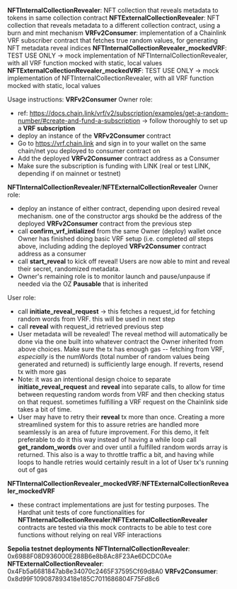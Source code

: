 **NFTInternalCollectionRevealer**: NFT collection that reveals metadata to tokens in same collection contract
**NFTExternalCollectionRevealer**: NFT collection that reveals metadata to a different collection contract, using a burn and mint mechanism
**VRFv2Consumer**: implementation of a Chainlink VRF subscriber contract that fetches true random values, for generating NFT metadata reveal indices
**NFTInternalCollectionRevealer_mockedVRF**: TEST USE ONLY -> mock implementation of NFTInternalCollectionRevealer, with all VRF function mocked with static, local values
**NFTExternalCollectionRevealer_mockedVRF**: TEST USE ONLY -> mock implementation of NFTInternalCollectionRevealer, with all VRF function mocked with static, local values

Usage instructions:
**VRFv2Consumer**
Owner role:
- ref: https://docs.chain.link/vrf/v2/subscription/examples/get-a-random-number/#create-and-fund-a-subscription -> follow thoroughly to set up a **VRF subscription**
- deploy an instance of the **VRFv2Consumer** contract
- Go to https://vrf.chain.link and sign in to your wallet on the same chain/net you deployed to consumer contract on
- Add the deployed **VRFv2Consumer** contract address as a Consumer
- Make sure the subscription is funding with LINK (real or test LINK, depending if on mainnet or testnet)
  
**NFTInternalCollectionRevealer**/**NFTExternalCollectionRevealer**
Owner role:
- deploy an instance of either contract, depending upon desired reveal mechanism. one of the constructor args shoukd be the address of the deployed **VRFv2Consumer**
  contract from the previous step
- call **confirm_vrf_intialized** from the same Owner (deploy) wallet once Owner has finished doing basic VRF setup
  (i.e. completed *all* steps above, including adding the deployed **VRFv2Consumer** contract address as a consumer
- call **start_reveal** to kick off reveal! Users are now able to mint and reveal their secret, randomized metadata.
- Owner's remaining role is to monitor launch and pause/unpause if needed via the OZ **Pausable** that is inherited

User role:
- call **initiate_reveal_request** -> this fetches a request_id for fetching random words from VRF. this will be used in next step
- call **reveal** with request_id retrieved previous step
- User metadata will be revealed! The reveal method will automatically be done via the one built into whatever contract the Owner
  inherited from above choices. Make sure the tx has enough gas -- fetching from VRF, *especially* is the numWords
  (total number of random values being generated and returned) is sufficiently large enough. If reverts, resend tx with more gas
- Note: it was an intentional design choice to separate **initiate_reveal_request** and **reveal** into separate calls, to allow for time between
  requesting random words from VRF and then checking status on that request. sometimes fulfilling a VRF request on the Chainlink side takes a bit of time.
- User may have to retry their **reveal** tx more than once. Creating a more streamlined system for this to assure retries are handled more seamlessly is an
  area of future improvement. For this demo, it felt preferable to do it this way instead of having a while loop call **get_random_words** over and over until
  a fulfilled random words array is returned. This also is a way to throttle traffic a bit, and having while loops to handle retries would certainly result in
  a lot of User tx's running out of gas

**NFTInternalCollectionRevealer_mockedVRF**/**NFTExternalCollectionRevealer_mockedVRF**
- these contract implementations are just for testing purposes. The Hardhat unit tests of core functionalities for
  **NFTInternalCollectionRevealer**/**NFTExternalCollectionRevealer** contracts are tested via this mock contracts to be
  able to test core functions without relying on real VRF interactions

**Sepolia testnet deployments**
**NFTInternalCollectionRevealer**: 0x6988F08D936000E288B6e8b8Ac8F23Ae6DCDC0Ae
**NFTExternalCollectionRevealer**: 0x4Fb5a6681847ab8e34070c2465F37595Cf69d8A0
**VRFv2Consumer**: 0x8d99F109087893418e185C7011686804F75Fd8c6
